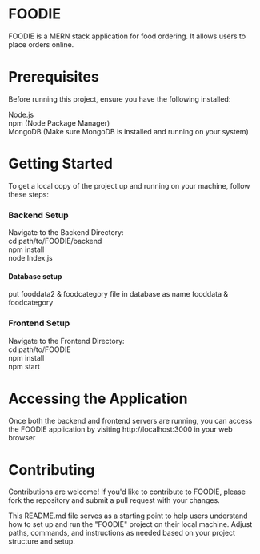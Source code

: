 # FOODIE
FOODIE is a MERN stack application for food ordering. It allows users to  place orders online.

<h1>Prerequisites</h1>

Before running this project, ensure you have the following installed:

Node.js<br/>
npm (Node Package Manager)<br/>
MongoDB (Make sure MongoDB is installed and running on your system)<br/>
<h1>Getting Started</h1>

To get a local copy of the project up and running on your machine, follow these steps:

<h3>Backend Setup</h3>
Navigate to the Backend Directory:<br/>
cd path/to/FOODIE/backend<br/>
npm install<br/>
node Index.js<br/>

<h4>Database setup</h4>
put fooddata2 & foodcategory file in database as name fooddata & foodcategory 

<h3>Frontend Setup</h3>
Navigate to the Frontend Directory:<br/>
cd path/to/FOODIE<br/>
npm install<br/>
npm start<br/>

<h1>Accessing the Application</h1>
Once both the backend and frontend servers are running, you can access the FOODIE application by visiting http://localhost:3000 in your web browser

<h1>Contributing</h1>

Contributions are welcome! If you'd like to contribute to FOODIE, please fork the repository and submit a pull request with your changes.

This README.md file serves as a starting point to help users understand how to set up and run the "FOODIE" project on their local machine. Adjust paths, commands, and instructions as needed based on your project structure and setup.
